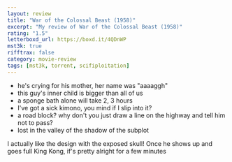 ```yaml
---
layout: review
title: "War of the Colossal Beast (1958)"
excerpt: "My review of War of the Colossal Beast (1958)"
rating: "1.5"
letterboxd_url: https://boxd.it/4QDnWP
mst3k: true
rifftrax: false
category: movie-review
tags: [mst3k, torrent, scifiploitation]
---
```


- he's crying for his mother, her name was "aaaaggh"
- this guy's inner child is bigger than all of us
- a sponge bath alone will take 2, 3 hours
- I've got a sick kimono, you mind if I slip into it?
- a road block? why don't you just draw a line on the highway and tell him not to pass?
- lost in the valley of the shadow of the subplot

I actually like the design with the exposed skull! Once he shows up and goes full King Kong, if's pretty alright for a few minutes
